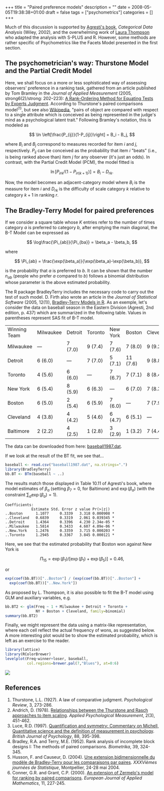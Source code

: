 +++
title = "Paired preference models"
description = ""
date = 2008-05-05T19:38:38+01:00
draft = false
tags = ["psychometrics"]
categories = []
+++

Much of this discussion is supported by [Agresti's book][book], *Categorical Data Analysis* (Wiley, 2002), and the overwhelming work of [Laura Thompson][Laura Thompson] who adapted the analysis with S-PLUS and R. However, some methods are rather specific of Psychometrics like the Facets Model presented in the first section.

<!--more-->

## The psychometrician's way: Thurstone Model and the Partial Credit Model

Here, we shall focus on a more or less sophisticated way of assessing observers' preference in a ranking task, gathered from an article published by Tom Bramley in the *Journal of Applied Measurement* (2005, strong6(2)/strong: 202–223): [A Rank-Ordering Method for Equating Tests by Experts Judgment][A Rank-Ordering Method for Equating Tests by Experts Judgment]. According to Thurstone's paired comparisons model<sup>(1)</sup>, but see also [Wikipedia][Wikipedia], "pairs of object are compared with respect to a single attribute which is conceived as being represented in the judge's mind as a psychological latent trait." Following Bramley's notation, this is modeled as

$$ \ln \left[\frac{P_{ij}}{1-P_{ij}}\right] = B_i - B_j, $$

where $B_i$ and $B_j$ correspond to measures recorded for item $i$ and $j$, respectively. $P_{ij}$ can be conceived as the probability that item $i$ "beats" (i.e., is being ranked above than) item $j$ for any observer (it's just an odds). In contrast, with the Partial Credit Model (PCM), the model fitted is

$$ \ln\left[P_{irk}/(1-P_{ir(k+1)})\right] = B_i - D_{rk}. $$

Now, the model becomes an adjacent-category model where $B_i$ is the measure for item $i$ and $D_{rk}$ is the difficulty of scale category $k$ relative to category $k+1$ in ranking $r$.

## The Bradley-Terry Model for paired preferences

If we consider a square table whose $K$ entries refer to the number of times category $a$ is preferred to category $b$, after emptying the main diagonal, the B-T Model can be expressed as

$$ \log\frac{\Pi_{ab}}{\Pi_{ba}} = \beta_a - \beta_b, $$

where

$$ \Pi_{ab} = \frac{\exp(\beta_a)}{\exp(\beta_a)-\exp(\beta_b)}, $$

is the probability that $a$ is preferred to $b$. It can be shown that the number $n_{ab}$ (people who prefer $a$ compared to $b$) follows a binomial distribution whose parameter is the above estimated probability.

The R package BradleyTerry includes the necessary code to carry out the test of such model. D. Firth also wrote an article in the *Journal of Statistical Software* (2005, 12(1)), [Bradley-Terry Models in R][Bradley-Terry Models in R]. As an exemple, let's consider the data on baseball season in the Eastern Division (Agresti, 2nd edition, p. 437) which are summarized in the following table. Values in parentheses represent SAS fit of B-T model.

<table border="0">
<tbody>
<tr>
<td>Winning Team</td>
<td>Milwaukee</td>
<td>Detroit</td>
<td>Toronto</td>
<td>New York</td>
<td>Boston</td>
<td>Cleveland</td>
<td>Baltimore</td>
</tr>
<tr>
<td>Milwaukee</td>
<td>—</td>
<td>7 (7.0)</td>
<td>9 (7.4)</td>
<td>7 (7.6)</td>
<td>7 (8.0)</td>
<td>9 (9.2)</td>
<td>11 (10.8)</td>
</tr>
<tr>
<td>Detroit</td>
<td>6 (6.0)</td>
<td>—</td>
<td>7 (7.0)</td>
<td>5 (7.1)</td>
<td>11 (7.6)</td>
<td>9 (8.8)</td>
<td>9 (10.5)</td>
</tr>
<tr>
<td>Toronto</td>
<td>4 (5.6)</td>
<td>6 (6.0)</td>
<td>—</td>
<td>7 (6.7)</td>
<td>7 (7.1)</td>
<td>8 (8.4)</td>
<td>12 (10.2)</td>
</tr>
<tr>
<td>New York</td>
<td>6 (5.4)</td>
<td>8 (5.9)</td>
<td>6 (6.3)</td>
<td>—</td>
<td>6 (7.0)</td>
<td>7 (8.3)</td>
<td>10 (10.1)</td>
</tr>
<tr>
<td>Boston</td>
<td>6 (5.0)</td>
<td>2 (5.4)</td>
<td>6 (5.9)</td>
<td>7 (6.0)</td>
<td>—</td>
<td>7 (7.9)</td>
<td>12 (9.8)</td>
</tr>
<tr>
<td>Cleveland</td>
<td>4 (3.8)</td>
<td>4 (4.2)</td>
<td>5 (4.6)</td>
<td>6 (4.7)</td>
<td>6 (5.1)</td>
<td>—</td>
<td>6 (8.6)</td>
</tr>
<tr>
<td>Baltimore</td>
<td>2 (2.2)</td>
<td>4 (2.5)</td>
<td>1 (2.8)</td>
<td>3 (2.9)</td>
<td>1 (3.2)</td>
<td>7 (4.4)</td>
<td>—</td>
</tr>
</tbody>
</table>

The data can be downloaded from here: <i class="fa fa-file-code-o fa-1x"></i> [baseball1987.dat][baseball1987.dat].

If we look at the result of the BT fit, we see that...

```r
baseball <- read.csv("baseball1987.dat", na.strings=".")
library(BradleyTerry)
bb.BT <- BTm(baseball ~ ..)
```

The results match those displayed in Table 10.11 of Agresti's book, where model estimates of $\beta_a$ (setting $\beta_7 = 0$, for Baltimore) and $\exp(\beta_a)$ (with the constraint $\sum_a \exp(\beta_a) = 1$).

```
Coefficients:
            Estimate Std. Error z value Pr(>|z|)    
..Boston      1.1077     0.3339   3.318 0.000908 *
..Cleveland   0.6839     0.3319   2.061 0.039345 *  
..Detroit     1.4364     0.3396   4.230 2.34e-05 *
..Milwaukee   1.5814     0.3433   4.607 4.09e-06 *
..New.York    1.2476     0.3359   3.715 0.000203 *
..Toronto     1.2945     0.3367   3.845 0.000121 *
```

Here, we see that the estimated probability that Boston won against New York is

$$ \Pi_{15}=\exp(\beta_1)/\big[\exp(\beta_1)+\exp(\beta_5)\big]=0.46, $$

or

```r
exp(coef(bb.BT))["..Boston"] / (exp(coef(bb.BT))["..Boston"] + 
  exp(coef(bb.BT))["..New.York"])
```

As proposed by L. Thompson, it is also possible to fit the B-T model using GLM and auxiliary variables, e.g.

```r
bb.BT2 <- glm(Freq ~ 1 + Milwaukee + Detroit + Toronto +
              NY + Boston + Cleveland, family=binomial)
summary(bb.BT2)
```

Finally, we might represent the data using a matrix-like representation, where
each cell reflect the actual frequency of wons, as suggested below. A more interesting plot would be to show the estimated probability, which is left as an exercise to the reader.

```r
library(lattice)
library(RColorBrewer)
levelplot(Freq~winner+loser, baseball,
          col.regions=brewer.pal(7,"Blues"), at=0:6)
```

![](/img/20100418124621.png)


## References

1. Thurstone, L.L. (1927). A law of comparative judgment. *Psychological Review*, 3, 273-286.
2. Andrich, D. (1978). <a href="http://apm.sagepub.com/cgi/reprint/2/3/451">Relationships between the Thurstone and Rasch approaches to item scaling</a>. *Applied Psychological Measurement*, 2(3), 451-462.
3. Luce, R.D. (1997). <i class="fa fa-file-pdf-o fa-1x"></i> <a href="http://www.imbs.uci.edu/personnel/luce/1997/Luce_BritishJofPsych_1997.pdf">Quantification and symmetry: Commentary on Michell, Quantitative science and the definition of measurement in psychology</a>. *British Journal of Psychology*, 88, 395-398.
4. Bradley, R.A. and Terry, M.E. (1952). Rank analysis of incomplete block designs I: The methods of paired comparisons. *Biometrika*, 39, 324-345.
5. Husson, F. and Causeur, D. (2004). <i class="fa fa-file-pdf-o fa-1x"></i> <a href="http://www.agro-montpellier.fr/sfds/CD/textes/husson1.pdf">Une extension bidimensionnelle du modèle de Bradley-Terry pour les comparaisons par paires</a>. *XXXVièmes journées de Statistique*, Montpellier, 24-28 mai 2004.
6. Conner, G.R. and Grant, C.P. (2000). <a href="http://citeseer.ist.psu.edu/conner99extension.html">An extension of Zermelo's model for ranking by paired comparisons</a>. *European Journal of Applied Mathematics*, 11, 227-245.


[book]: http://www.stat.ufl.edu/~aa/cda/cda.html
[Laura Thompson]: https://home.comcast.net/~lthompson221/
[A Rank-Ordering Method for Equating Tests by Experts Judgment]: http://www.aliquote.org/pub/Bramley_2005.pdf
[Wikipedia]: http://en.wikipedia.org/wiki/Law_of_comparative_judgment "Wikipedia"
[Bradley-Terry Models in R]: http://www.jstatsoft.org/v12/i01/paper
[baseball1987.dat]: http://www.aliquote.org/pub/baseball1987.dat